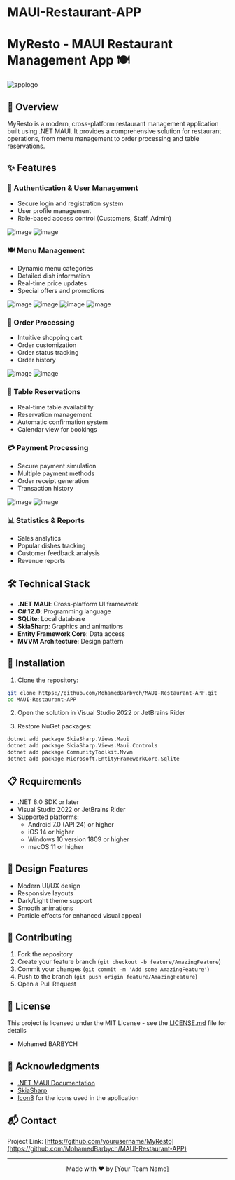 # MAUI-Restaurant-APP

# MyResto - MAUI Restaurant Management App 🍽️

  ![applogo](https://github.com/user-attachments/assets/c1b8fde7-36ce-419f-a9cb-31b68de81b9a)


## 📱 Overview

MyResto is a modern, cross-platform restaurant management application built using .NET MAUI. It provides a comprehensive solution for restaurant operations, from menu management to order processing and table reservations.

## ✨ Features

### 🔐 Authentication & User Management
- Secure login and registration system
- User profile management
- Role-based access control (Customers, Staff, Admin)
  
![image](https://github.com/user-attachments/assets/d097a8cc-cdf0-4309-86d0-97830656e2d1)
![image](https://github.com/user-attachments/assets/3e553bb8-0766-49bc-b9ce-4755196b16c3)


### 🍽️ Menu Management
- Dynamic menu categories
- Detailed dish information
- Real-time price updates
- Special offers and promotions
  
![image](https://github.com/user-attachments/assets/b9f9dffc-c023-4750-94df-738ea369dd59)
![image](https://github.com/user-attachments/assets/4b45cd88-113b-4cfb-bdde-259ec662deff)
![image](https://github.com/user-attachments/assets/a71a95b0-2ba2-4447-817e-af00d8e461d6)
![image](https://github.com/user-attachments/assets/e699b32e-2d1e-41b4-a349-1f6fcc76259f)

### 🛒 Order Processing
- Intuitive shopping cart
- Order customization
- Order status tracking
- Order history

![image](https://github.com/user-attachments/assets/9abfc1d3-6a92-45eb-ba12-bf7a9112a80b)
![image](https://github.com/user-attachments/assets/08bb63fd-16d4-46d1-abf5-077be82b735b)

### 📅 Table Reservations
- Real-time table availability
- Reservation management
- Automatic confirmation system
- Calendar view for bookings

### 💳 Payment Processing
- Secure payment simulation
- Multiple payment methods
- Order receipt generation
- Transaction history

![image](https://github.com/user-attachments/assets/6cc7e2f2-a071-41cc-8017-1ecdea6e374b)
![image](https://github.com/user-attachments/assets/c13f506c-3d4b-47be-8a00-c4947d19a898)

### 📊 Statistics & Reports
- Sales analytics
- Popular dishes tracking
- Customer feedback analysis
- Revenue reports



## 🛠️ Technical Stack

- **.NET MAUI**: Cross-platform UI framework
- **C# 12.0**: Programming language
- **SQLite**: Local database
- **SkiaSharp**: Graphics and animations
- **Entity Framework Core**: Data access
- **MVVM Architecture**: Design pattern

## 🚀 Installation

1. Clone the repository:

```bash
git clone https://github.com/MohamedBarbych/MAUI-Restaurant-APP.git
cd MAUI-Restaurant-APP
```
2. Open the solution in Visual Studio 2022 or JetBrains Rider

3. Restore NuGet packages:

```bash
dotnet add package SkiaSharp.Views.Maui
dotnet add package SkiaSharp.Views.Maui.Controls
dotnet add package CommunityToolkit.Mvvm
dotnet add package Microsoft.EntityFrameworkCore.Sqlite

```

## 📋 Requirements

- .NET 8.0 SDK or later
- Visual Studio 2022 or JetBrains Rider
- Supported platforms:
  - Android 7.0 (API 24) or higher
  - iOS 14 or higher
  - Windows 10 version 1809 or higher
  - macOS 11 or higher

## 🎨 Design Features

- Modern UI/UX design
- Responsive layouts
- Dark/Light theme support
- Smooth animations
- Particle effects for enhanced visual appeal

## 🤝 Contributing

1. Fork the repository
2. Create your feature branch (`git checkout -b feature/AmazingFeature`)
3. Commit your changes (`git commit -m 'Add some AmazingFeature'`)
4. Push to the branch (`git push origin feature/AmazingFeature`)
5. Open a Pull Request

## 📝 License

This project is licensed under the MIT License - see the [LICENSE.md](LICENSE.md) file for details
- Mohamed BARBYCH

## 🙏 Acknowledgments

- [.NET MAUI Documentation](https://docs.microsoft.com/dotnet/maui)
- [SkiaSharp](https://github.com/mono/SkiaSharp)
- [Icon8](https://icons8.com) for the icons used in the application

## 📬 Contact

Project Link: [https://github.com/yourusername/MyResto](https://github.com/MohamedBarbych/MAUI-Restaurant-APP)

---

<p align="center">
  Made with ❤️ by [Your Team Name]
</p>


